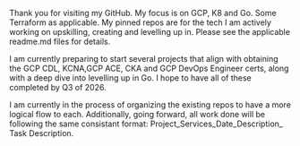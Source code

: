 Thank you for visiting my GitHub. My focus is on GCP, K8 and Go. Some Terraform as applicable. My pinned repos are for the tech I am actively working on upskilling, creating and levelling up in. Please see the applicable readme.md files for details. 

I am currently preparing to start several projects that align with obtaining the GCP CDL, KCNA,GCP ACE, CKA and GCP DevOps Engineer certs, along with a deep dive into levelling up in Go. I hope to have all of these completed by Q3 of 2026. 

I am currently in the process of organizing the existing repos to have a more logical flow to each. Additionally, going forward, all work done will be following the same consistant format: Project_Services_Date_Description_ Task Description.

